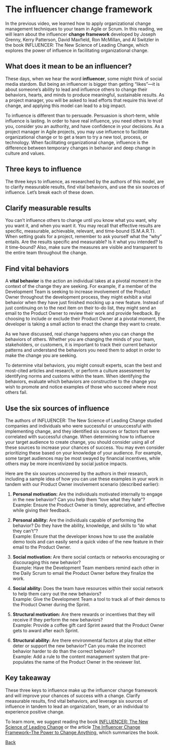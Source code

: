 # The influencer change framework
In the previous video, we learned how to apply organizational change management techniques to your team in Agile or Scrum. In this reading, we will learn about the influencer **change framework** developed by Joseph Grenny, Kerry Patterson, David Maxfield, Ron McMillan, and Al Switzler in the book INFLUENCER: The New Science of Leading Change, which explores the power of influence in facilitating organizational change. 

## What does it mean to be an influencer? 

These days, when we hear the word **influencer**, some might think of social media stardom. But being an influencer is bigger than getting “likes”—it is about someone’s ability to lead and influence others to change their behaviors, hearts, and minds to produce meaningful, sustainable results. As a project manager, you will be asked to lead efforts that require this level of change, and applying this model can lead to a big impact.

To influence is different than to persuade. Persuasion is short-term, while influence is lasting. In order to have real influence, you need others to trust you, consider you an authority, and have confidence in your decisions. As a project manager in Agile projects, you may use influence to facilitate organizational change or to get a team to try a new tool, process, or technology. When facilitating organizational change, influence is the difference between temporary changes in behavior and deep change in culture and values.

## Three keys to influence 
The three keys to influence, as researched by the authors of this model, are to clarify measurable results, find vital behaviors, and use the six sources of influence. Let’s break each of these down.

## Clarify measurable results
You can’t influence others to change until you know what you want, why you want it, and when you want it. You may recall that effective results are specific, measurable, achievable, relevant, and time-bound (S.M.A.R.T). When setting goals for a project, remember to ask yourself what the “why” entails. Are the results specific and measurable? Is it what you intended? Is it time-bound? Also, make sure the measures are visible and transparent to the entire team throughout the change.

## Find vital behaviors 
A **vital behavior** is the action an individual takes at a pivotal moment in the context of the change they are seeking. For example, if a member of the Development Team is seeking to increase involvement of the Product Owner throughout the development process, they might exhibit a vital behavior when they have just finished mocking up a new feature. Instead of just continuing on to the next item on their to-do list, they might send an email to the Product Owner to review their work and provide feedback. By choosing to include or exclude their Product Owner at a pivotal moment, the developer is taking a small action to enact the change they want to create.

As we have discussed, real change happens when you can change the behaviors of others. Whether you are changing the minds of your team, stakeholders, or customers, it is important to track their current behavior patterns and understand the behaviors you need them to adopt in order to make the change you are seeking. 

To determine vital behaviors, you might consult experts, scan the best and most-cited articles and research, or perform a culture assessment by identifying norms and customs within the team. When identifying the behaviors, evaluate which behaviors are constructive to the change you wish to promote and notice examples of those who succeed where most others fail.

## Use the six sources of influence
The authors of INFLUENCER: The New Science of Leading Change studied companies and individuals who were successful or unsuccessful with implementing change, and they identified six sources or factors that were correlated with successful change. When determining how to influence your target audience to create change, you should consider using all of these sources to increase your chances of success. You may even consider prioritizing these based on your knowledge of your audience. For example, some target audiences may be most swayed by financial incentives, while others may be more incentivized by social justice impacts.  

Here are the six sources uncovered by the authors in their research, including a sample idea of how you can use these examples in your work in tandem with our Product Owner involvement scenario (described earlier):  

1. **Personal motivation:** Are the individuals motivated internally to engage in the new behavior? Can you help them “love what they hate”?  
Example: Ensure the Product Owner is timely, appreciative, and effective while giving their feedback. 

1. **Personal ability:** Are the individuals capable of performing the behavior? Do they have the ability, knowledge, and skills to “do what they can't”?  
Example: Ensure that the developer knows how to use the available demo tools and can easily send a quick video of the new feature in their email to the Product Owner. 

1. **Social motivation:** Are there social contacts or networks encouraging or discouraging this new behavior?   
Example: Have the Development Team members remind each other in the Daily Scrum to email the Product Owner before they finalize the work.

1. **Social ability:** Does the team have resources within their social network to help them carry out the new behaviors?  
Example: Give the Development Team a tool to track all of their demos to the Product Owner during the Sprint. 

1. **Structural motivation:** Are there rewards or incentives that they will receive if they perform the new behaviors?  
Example: Provide a coffee gift card Sprint award that the Product Owner gets to award after each Sprint.

1. **Structural ability:** Are there environmental factors at play that either deter or support the new behavior? Can you make the incorrect behavior harder to do than the correct behavior?  
Example: Add a rule to the content management system that pre-populates the name of the Product Owner in the reviewer list. 

## Key takeaway
These three keys to influence make up the influencer change framework and will improve your chances of success with a change. Clarify measurable results, find vital behaviors, and leverage six sources of influence in tandem to lead an organization, team, or an individual to experience positive change. 

To learn more, we suggest reading the book [INFLUENCER: The New Science of Leading Change](https://www.prnewswire.com/news-releases/influencer-the-new-science-of-leading-change-207352831.html) or the article [The Influencer Change Framework–The Power to Change Anything,](https://sourcesofinsight.com/influencer-the-power-to-change-anything/) which summarizes the book. 


[Back](./c5-agile-project-management.md)

